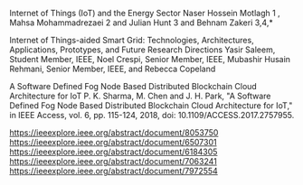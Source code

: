 Internet of Things (IoT) and the Energy Sector
Naser Hossein Motlagh 1 , Mahsa Mohammadrezaei 2 and Julian Hunt 3 and Behnam Zakeri 3,4,*

Internet of Things-aided Smart Grid: Technologies,
Architectures, Applications, Prototypes, and Future
Research Directions
Yasir Saleem, Student Member, IEEE, Noel Crespi, Senior Member, IEEE, Mubashir Husain Rehmani, Senior Member, IEEE, and Rebecca Copeland

A Software Defined Fog Node Based Distributed Blockchain Cloud Architecture for IoT
P. K. Sharma, M. Chen and J. H. Park, "A Software Defined Fog Node Based Distributed Blockchain Cloud Architecture for IoT," in IEEE Access, vol. 6, pp. 115-124, 2018, doi: 10.1109/ACCESS.2017.2757955.

https://ieeexplore.ieee.org/abstract/document/8053750
https://ieeexplore.ieee.org/abstract/document/6507301
https://ieeexplore.ieee.org/abstract/document/6184305
https://ieeexplore.ieee.org/abstract/document/7063241
https://ieeexplore.ieee.org/abstract/document/7972554